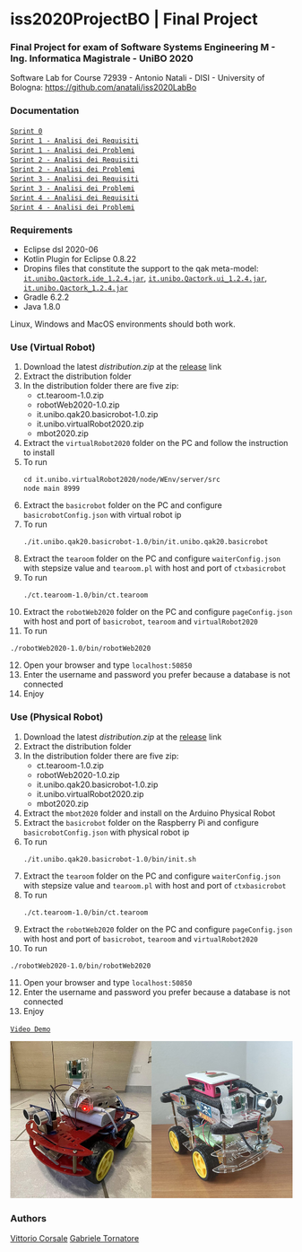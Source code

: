 # iss2020ProjectBO | Final Project

### Final Project for exam of Software Systems Engineering M - Ing. Informatica Magistrale - UniBO 2020

Software Lab for Course 72939 - Antonio Natali - DISI - University of Bologna: https://github.com/anatali/iss2020LabBo

### Documentation

[``Sprint 0``](https://htmlview.glitch.me/?https://github.com/it9tst/iss2020ProjectBO/blob/feature/sprint0/doc/sprint0.html)<br />
[``Sprint 1 - Analisi dei Requisiti``](https://htmlview.glitch.me/?https://github.com/it9tst/iss2020ProjectBO/blob/feature/sprint1_an_req/doc/sprint1.html)<br />
[``Sprint 1 - Analisi dei Problemi``](https://htmlview.glitch.me/?https://github.com/it9tst/iss2020ProjectBO/blob/feature/sprint1_an_probl/doc/sprint1.html)<br />
[``Sprint 2 - Analisi dei Requisiti``](https://htmlview.glitch.me/?https://github.com/it9tst/iss2020ProjectBO/blob/feature/sprint2_an_req/doc/sprint2.html)<br />
[``Sprint 2 - Analisi dei Problemi``](https://htmlview.glitch.me/?https://github.com/it9tst/iss2020ProjectBO/blob/feature/sprint2_an_probl/doc/sprint2.html)<br />
[``Sprint 3 - Analisi dei Requisiti``](https://htmlview.glitch.me/?https://github.com/it9tst/iss2020ProjectBO/blob/feature/sprint3_an_req/doc/sprint3.html)<br />
[``Sprint 3 - Analisi dei Problemi``](https://htmlview.glitch.me/?https://github.com/it9tst/iss2020ProjectBO/blob/feature/sprint3_an_probl/doc/sprint3.html)<br />
[``Sprint 4 - Analisi dei Requisiti``](https://htmlview.glitch.me/?https://github.com/it9tst/iss2020ProjectBO/blob/feature/sprint4_an_req/doc/sprint4.html)<br />
[``Sprint 4 - Analisi dei Problemi``](https://htmlview.glitch.me/?https://github.com/it9tst/iss2020ProjectBO/blob/feature/sprint4_an_probl/doc/sprint4.html)

### Requirements

- Eclipse dsl 2020-06
- Kotlin Plugin for Eclipse 0.8.22
- Dropins files that constitute the support to the qak meta-model: [``it.unibo.Qactork.ide_1.2.4.jar``](dropins/it.unibo.Qactork.ide_1.2.4.jar), [``it.unibo.Qactork.ui_1.2.4.jar``](dropins/it.unibo.Qactork.ui_1.2.4.jar), [``it.unibo.Qactork_1.2.4.jar``](dropins/it.unibo.Qactork_1.2.4.jar)
- Gradle 6.2.2
- Java 1.8.0

Linux, Windows and MacOS environments should both work.

### Use (Virtual Robot)

1. Download the latest *distribution.zip* at the [release](https://github.com/it9tst/iss2020ProjectBO/releases) link
2. Extract the distribution folder
3. In the distribution folder there are five zip:
   - ct.tearoom-1.0.zip
   - robotWeb2020-1.0.zip
   - it.unibo.qak20.basicrobot-1.0.zip
   - it.unibo.virtualRobot2020.zip
   - mbot2020.zip
4. Extract the `virtualRobot2020` folder on the PC and follow the instruction to install
5. To run
   ```shell
   cd it.unibo.virtualRobot2020/node/WEnv/server/src
   node main 8999
   ```
6. Extract the `basicrobot` folder on the PC and configure `basicrobotConfig.json` with virtual robot ip
7. To run
   ```shell
   ./it.unibo.qak20.basicrobot-1.0/bin/it.unibo.qak20.basicrobot
   ```
8. Extract the `tearoom` folder on the PC and configure `waiterConfig.json` with stepsize value and `tearoom.pl` with host and port of `ctxbasicrobot`
9. To run
   ```shell
   ./ct.tearoom-1.0/bin/ct.tearoom
   ```
10. Extract the `robotWeb2020` folder on the PC and configure `pageConfig.json` with host and port of `basicrobot`, `tearoom` and `virtualRobot2020`
11. To run
   ```shell
   ./robotWeb2020-1.0/bin/robotWeb2020
   ```
12. Open your browser and type `localhost:50850`
13. Enter the username and password you prefer because a database is not connected
14. Enjoy

### Use (Physical Robot)

1. Download the latest *distribution.zip* at the [release](https://github.com/it9tst/iss2020ProjectBO/releases) link
2. Extract the distribution folder
3. In the distribution folder there are five zip:
   - ct.tearoom-1.0.zip
   - robotWeb2020-1.0.zip
   - it.unibo.qak20.basicrobot-1.0.zip
   - it.unibo.virtualRobot2020.zip
   - mbot2020.zip
4. Extract the `mbot2020` folder and install on the Arduino Physical Robot
5. Extract the `basicrobot` folder on the Raspberry Pi and configure `basicrobotConfig.json` with physical robot ip
6. To run
   ```shell
   ./it.unibo.qak20.basicrobot-1.0/bin/init.sh
   ```
7. Extract the `tearoom` folder on the PC and configure `waiterConfig.json` with stepsize value and `tearoom.pl` with host and port of `ctxbasicrobot`
8. To run
   ```shell
   ./ct.tearoom-1.0/bin/ct.tearoom
   ```
9. Extract the `robotWeb2020` folder on the PC and configure `pageConfig.json` with host and port of `basicrobot`, `tearoom` and `virtualRobot2020`
10. To run
   ```shell
   ./robotWeb2020-1.0/bin/robotWeb2020
   ```
11. Open your browser and type `localhost:50850`
12. Enter the username and password you prefer because a database is not connected
13. Enjoy

[``Video Demo``](/demo/Demo.mp4)

![Robot](/demo/robot.jpg)

### Authors
[Vittorio Corsale](https://github.com/VittorioCorsale-1)
[Gabriele Tornatore](https://github.com/it9tst)
